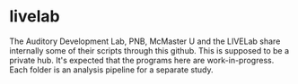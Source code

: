 # livelab
The Auditory Development Lab, PNB, McMaster U and the LIVELab share internally some of their scripts through this github.
This is supposed to be a private hub. It's expected that the programs here are work-in-progress.
Each folder is an analysis pipeline for a separate study.
